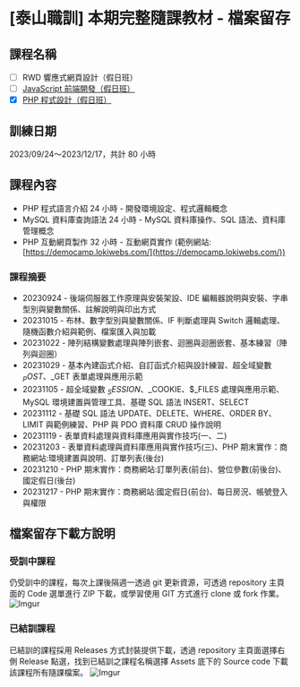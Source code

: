 # [泰山職訓] 本期完整隨課教材 - 檔案留存

## 課程名稱
- [ ] RWD 響應式網頁設計（假日班）
- [ ] [JavaScript 前端開發（假日班）](https://ojt.wda.gov.tw/ClassSearch/Detail?OCID=146934&plantype=2)
- [x] [PHP 程式設計（假日班）](https://ojt.wda.gov.tw/ClassSearch/Detail?OCID=146967&plantype=2)

## 訓練日期 
2023/09/24～2023/12/17，共計 80 小時

## 課程內容
- PHP 程式語言介紹 24 小時 - 開發環境設定、程式邏輯概念
- MySQL 資料庫查詢語法 24 小時 - MySQL 資料庫操作、SQL 語法、資料庫管理概念
- PHP 互動網頁製作 32 小時 - 互動網頁實作 (範例網站: [https://democamp.lokiwebs.com/](https://democamp.lokiwebs.com/))

### 課程摘要
- 20230924 - 後端伺服器工作原理與安裝架設、IDE 編輯器說明與安裝、字串型別與變數關係、註解說明與印出方式
- 20231015 - 布林、數字型別與變數關係、IF 判斷處理與 Switch 邏輯處理、隨機函數介紹與範例、檔案匯入與加載
- 20231022 - 陣列結構變數處理與陣列嵌套、迴圈與迴圈嵌套、基本練習（陣列與迴圈）
- 20231029 - 基本內建函式介紹、自訂函式介紹與設計練習、超全域變數 $_POST、$_GET 表單處理與應用示範
- 20231105 - 超全域變數 $_SESSION、$_COOKIE、$_FILES 處理與應用示範、MySQL 環境建置與管理工具、基礎 SQL 語法 INSERT、SELECT
- 20231112 - 基礎 SQL 語法 UPDATE、DELETE、WHERE、ORDER BY、LIMIT 與範例練習、PHP 與 PDO 資料庫 CRUD 操作說明
- 20231119 - 表單資料處理與資料庫應用與實作技巧(一、二)
- 20231203 - 表單資料處理與資料庫應用與實作技巧(三)、PHP 期末實作：商務網站:環境建置與說明、訂單列表(後台)
- 20231210 - PHP 期末實作：商務網站:訂單列表(前台)、營位參數(前後台)、國定假日(後台)
- 20231217 - PHP 期末實作：商務網站:國定假日(前台)、每日房況、帳號登入與權限
## 檔案留存下載方說明

### 受訓中課程
仍受訓中的課程，每次上課後隔週一透過 git 更新資源，可透過 repository 主頁面的 Code 選單進行 ZIP 下載，或學習使用 GIT 方式進行 clone 或 fork 作業。
![Imgur](https://i.imgur.com/K3kGHos.gif)

### 已結訓課程
已結訓的課程採用 Releases 方式封裝提供下載，透過 repository 主頁面選擇右側 Release 點選，找到已結訓之課程名稱選擇 Assets 底下的 Source code 下載該課程所有隨課檔案。
![Imgur](https://i.imgur.com/84cc6aZ.gif)